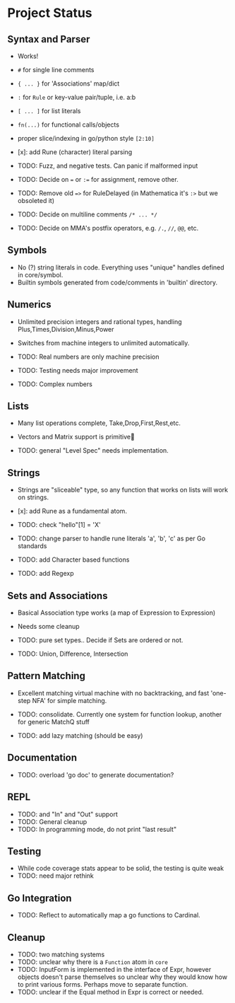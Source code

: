 # Project Status

## Syntax and Parser

- Works!
- `#` for single line comments
- `{ ... }` for 'Associations' map/dict
- `:` for `Rule` or key-value pair/tuple, i.e. a:b
- `[ ... ]` for list literals
- `fn(...)` for functional calls/objects
- proper slice/indexing in go/python style  `[2:10]`

- [x]: add Rune (character) literal parsing

- TODO: Fuzz, and negative tests.  Can panic if malformed input
- TODO: Decide on `=` or `:=` for assignment, remove other.
- TODO: Remove old `=>` for RuleDelayed (in Mathematica it's `:>` but we obsoleted it)
- TODO: Decide on multiline comments `/* ... */`
- TODO: Decide on MMA's postfix operators, e.g. `/.`, `//`, `@@`, etc.

## Symbols

- No (?) string literals in code.  Everything uses "unique" handles defined in core/symbol.
- Builtin symbols generated from code/comments in 'builtin' directory.

## Numerics

- Unlimited precision integers and rational types, handling Plus,Times,Division,Minus,Power
- Switches from machine integers to unlimited automatically.

- TODO: Real numbers are only machine precision
- TODO: Testing needs major improvement
- TODO: Complex numbers

## Lists

- Many list operations complete, Take,Drop,First,Rest,etc.
- Vectors and Matrix support is primitive

- TODO: general "Level Spec" needs  implementation. 

## Strings

- Strings are "sliceable" type, so any function that works on lists will work on strings.

- [x]: add Rune as a fundamental atom.
- TODO: check "hello"[1] = 'X'
- TODO: change parser to handle rune literals 'a', 'b', 'c' as per Go standards
- TODO: add Character based functions
- TODO: add Regexp

## Sets and Associations

- Basical Association type works (a map of Expression to Expression)
- Needs some cleanup

- TODO: pure set types.. Decide if Sets are ordered or not.
- TODO: Union, Difference, Intersection

## Pattern Matching

- Excellent matching virtual machine with no backtracking, and fast 'one-step NFA' for simple matching.

- TODO: consolidate.  Currently one system for function lookup, another for generic MatchQ stuff
- TODO: add lazy matching (should be easy)

## Documentation

- TODO: overload 'go doc' to generate documentation?

## REPL

- TODO: and "In" and "Out" support
- TODO: General cleanup
- TODO: In programming mode, do not print "last result"

## Testing

- While code coverage stats appear to be solid, the testing is quite weak
- TODO: need major rethink

## Go Integration

- TODO: Reflect to automatically map a go functions to Cardinal.

## Cleanup

- TODO: two matching systems
- TODO: unclear why there is a `Function` atom in `core`
- TODO: InputForm is implemented in the interface of Expr, however objects doesn't parse themselves so unclear why they would know how to print various forms.  Perhaps move to separate function.
- TODO: unclear if the Equal method in Expr is correct or needed.


